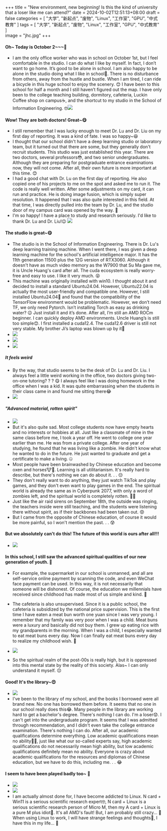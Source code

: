 +++
title = "New environment, new beginning! Is this the kind of university that a loser like me can attend?"
date = 2024-10-02T12:51:13+08:00
draft = false
categories = [
    "大学",
    "新起点",
    "废物",
    "Linux",
    "工作室",
    "GPU",
    "中式教育"
]
tags = [
    "大学",
    "新起点",
    "废物",
    "Linux",
    "工作室",
    "GPU",
    "中式教育"
]  
image = "jhc.jpg"
+++
#### Oh~ Today is October 2~~~🤔

- I am the only office worker who was in school on October 1st, but I feel comfortable in the studio. I can do what I like by myself. In fact, I don’t want to go home. It’s good to be alone in school. I am also happy to be alone in the studio doing what I like in school🤗. There is no disturbance from others, away from the hustle and bustle. When I am tired, I can ride a bicycle in this huge school to enjoy the scenery. 😊 I have been to this school for half a month and I still haven’t figured out the map. I have only been to the college teaching building, dormitory, cafeteria, Luckin Coffee shop on campus☕, and the shortcut to my studio in the School of Information Engineering. 🤓![](IMG20241001142408.jpg)

#### Wow! They are both doctors! Great~😋
- I still remember that I was lucky enough to meet Dr. Lu and Dr. Liu on my first day of reporting. It was a kind of fate. I was so happy~😆
- I thought that our school didn't have a deep learning studio or laboratory team, but it turned out that there are some, but they generally don't recruit students. This studio was just established this year. There are two doctors, several professors😳, and two senior undergraduates. Although they are preparing for postgraduate entrance examinations now, they will not come. After all, their own future is more important at this time. 😊
- I had a good chat with Dr. Lu on the first day of reporting. He also copied one of his projects to me on the spot and asked me to run it. The code is really well written. After some adjustments on my card, it can run and practice. He is doing image fusion, which is simply super resolution. It happened that I was also quite interested in this field. At that time, I was directly pulled into the team by Dr. Lu, and the studio door of my campus card was opened by the way. 🤗
- I'm so happy! I have a place to study and research seriously. I'd like to thank Dr. Lu and Dr. Liu!😉 ![](IMG20240928152205.jpg)

#### The studio is great~😋
- The studio is in the School of Information Engineering. There is Dr. Lu's deep learning training machine. When I went there, I was given a deep learning machine for the school's artificial intelligence major. It has the 11th generation 11500 plus the 12G version of RTX3060. Although it doesn't have as much video memory as the W7900 that Su Ma gave me, it is Uncle Huang's card after all. The cuda ecosystem is really worry-free and easy to use. I like it very much. 😝
- This machine was originally installed with win10. I thought about it and decided to install a standard Ubuntu24.04. However, Ubuntu22.04 is actually the most user-friendly and compatible one. However, I still installed Ubuntu24.04🫠 and found that the compatibility of the TensorFlow environment would be problematic. However, we don’t need TF, we only need Pytorch. Isn’t installing Torch as easy as drinking water? 😉 Just install it and it’s done. After all, I’m still an AMD ROCm beginner. I can quickly deploy AMD environments. Uncle Huang’s is still too simple😊. I first installed a cuda12.4. The cuda12.6 driver is still not very stable. My brother Ji’s laptop was blown up by it🤣
- ![](IMG20240930205906.jpg)
- ![](IMG20240930184917.jpg)
- ![](IMG20240930184832.jpg)

##### It feels weird
- By the way, that studio seems to be the desk of Dr. Lu and Dr. Liu. I always feel a little weird working in the office, two doctors giving two-on-one tutoring? ? ? 😋 I always feel like I was doing homework in the office when I was a kid. It was quite embarrassing when the students in their class came in and found me sitting there😂
- ![](IMG20240930190836.jpg)

##### "Advanced material, rotten spirit"
- ![](Happy-av6.jpeg)
- But it's also quite sad. Most college students now have empty hearts and no interests or hobbies at all. Just like a classmate of mine in the same class before me, I took a year off. He went to college one year earlier than me. He was from a private college. After one year of studying, he found that he was living like a zombie. He didn't know what he wanted to do in the future. He just wanted to graduate and get a certificate to make a living. 🤐
- Most people have been brainwashed by Chinese education and become oxen and horses🐮🐴. Learning is all utilitarianism. It's really hard to describe, but there's nothing we can do about it. . . 😔
- They don't really want to do anything, they just watch TikTok and play games, and they don't even want to play games in the end. The spiritual world is already the same as in Cyberpunk 2077, with only a word of zombies left, and the spiritual world is completely rotten. 😮‍💨
- Just like the air raid sirens on September 18th, the outside was ringing, the teachers inside were still teaching, and the students were listening there without spirit, as if their backbones had been taken out. 😟
- But I came from the opposite of Chinese education, of course it would be more painful, so I won't mention the past. . . 😰

#### But we absolutely can't do this! The future of this world is ours after all!!!
- ![](boss_av6.jpg)
#### In this school, I still saw the advanced spiritual qualities of our new generation of youth. 🫤
- For example, the supermarket in our school is unmanned, and all are self-service online payment by scanning the code, and even WeChat face payment can be used. In this way, it is not necessarily that someone will be dishonest. Of course, the education we millennials have received since childhood has made most of us simple and kind. 🙂
- The cafeteria is also unsupervised. Since it is a public school, the cafeteria is subsidized by the national price supervision. This is the first time I have eaten a meat bun worth one yuan since I was very young. I remember that my family was very poor when I was a child. Meat buns were a luxury and basically did not buy them. I grew up eating rice with my grandparents in the morning. When I was a child, I especially wanted to eat meat buns every day. Now I can finally eat meat buns every day to realize my childhood wish. 🥰
- ![](IMG20240920111224.jpg)

- So the spiritual realm of the post-00s is really high, but it is oppressed into this mental state by the reality of this society. Alas~ I can only understand it myself. 😔

#### Good! It's the library~😍
- ![](1727789436260.jpeg)
- I've been to the library of my school, and the books I borrowed were all brand new. No one has borrowed them before. It seems that no one in our school really does this😂. Many people in the library are working hard to get a bachelor's degree. There's nothing I can do. I'm a loser😟. I can't get into the undergraduate program. It seems that I was admitted through recommendation, and I didn't even take the college entrance examination. There's nothing I can do. After all, our academic qualifications determine everything. Low academic qualifications mean no ability😮‍💨, just like what our so-called experts say, high academic qualifications do not necessarily mean high ability, but low academic qualifications definitely mean no ability. Everyone is crazy about academic qualifications for the resources and diplomas of Chinese education, but we have to do this, including me. . . 😂

#### I seem to have been played badly too~ 🥵
- ![](Image_1727787999984.jpg)
- ![](Screenshot.jpg)
- I am actually almost done for, I have become addicted to Linux. N card + Win11 is a serious scientific research expert🤓, N card + Linux is a serious scientific research person of Micro M, then my A card + Linux is a pure M plus idiot🤪. It's all AMD's fault! But, I am probably still crazy... 🫨When using Linux to work, I will have strange feelings and thoughts🥵, I have this in my life... 🤣